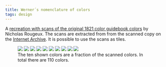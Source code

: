 ```yaml
---
title: Werner´s nomenclature of colors
tags: design
---
```

A [recreation with scans of the original 1821 color guidebook colors](https://www.c82.net/werner/) by Nicholas Rougeux. The scans are extracted from from the scanned copy on the [Internet Archive](https://archive.org/details/gri_c00033125012743312/page/n7/mode/2up). It is possible to use the scans as tiles.


<figure class="grid grid-cols-5 gap-0">
<img src="/img/design/1-snow-white.jpg" class="m-0 w-full h-full">
<img src="/img/design/9-ash-grey.jpg" class="m-0 w-full h-full">
<img src="/img/design/23-velvet-black.jpg" class="m-0 w-full h-full">
<img src="/img/design/31-berlin-blue.jpg" class="m-0 w-full h-full">
<img src="/img/design/39-campanula-purple.jpg" class="m-0 w-full h-full">
<img src="/img/design/53-emerald-green.jpg" class="m-0 w-full h-full">
<img src="/img/design/66-gamboge-yellow.jpg" class="m-0 w-full h-full">
<img src="/img/design/78-orpiment-orange.jpg" class="m-0 w-full h-full">
<img src="/img/design/87-arterial-blood-red.jpg" class="m-0 w-full h-full">
<img src="/img/design/103-chestnut-brown.jpg" class="m-0 w-100 h-100 w-full h-full">
<figcaption>The ten shown colors are a fraction of the scanned colors. In total there are 110 colors.</figcaption>
</figure>
